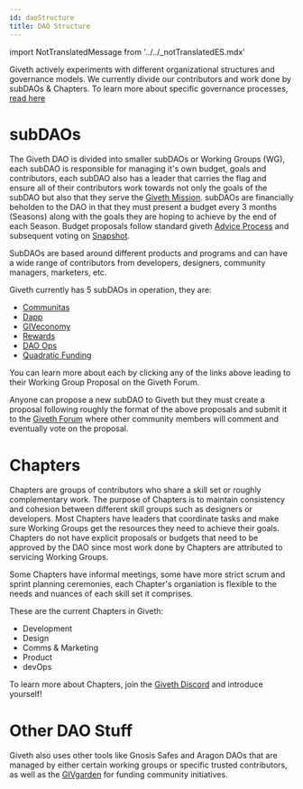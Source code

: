 ```yaml
---
id: daoStructure
title: DAO Structure
---
```

import NotTranslatedMessage from '../../_notTranslatedES.mdx'

<NotTranslatedMessage />

Giveth actively experiments with different organizational structures and governance models. We currently divide our contributors and work done by subDAOs & Chapters. To learn more about specific governance processes, [read here](./governanceProcess)

# subDAOs
The Giveth DAO is divided into smaller subDAOs or Working Groups (WG), each subDAO is responsible for managing it's own budget, goals and contributors, each subDAO also has a leader that carries the flag and ensure all of their contributors work towards not only the goals of the subDAO but also that they serve the [Giveth Mission](./whatisgiveth#our-mission). subDAOs are financially beholden to the DAO in that they must present a budget every 3 months (Seasons) along with the goals they are hoping to achieve by the end of each Season. Budget proposals follow standard giveth [Advice Process](./adviceProcess) and subsequent voting on [Snapshot](./governanceProcess#snapshot-voting).

SubDAOs are based around different products and programs and can have a wide range of contributors from developers, designers, community managers, marketers, etc. 

Giveth currently has 5 subDAOs in operation, they are:

- [Communitas](https://forum.giveth.io/t/communitas-working-group-proposal/1107)
- [Dapp](https://forum.giveth.io/t/dapp-working-group-proposal/1146)
- [GIVeconomy](https://forum.giveth.io/t/giveconomy-working-group-proposal/1121)
- [Rewards](https://forum.giveth.io/t/rewards-working-group-proposal/1116)
- [DAO Ops](https://forum.giveth.io/t/dao-ops-working-group-proposal/1115)
- [Quadratic Funding](https://forum.giveth.io/t/quadratic-funding-qf-working-group-proposal/1120)

You can learn more about each by clicking any of the links above leading to their Working Group Proposal on the Giveth Forum.

Anyone can propose a new subDAO to Giveth but they must create a proposal following roughly the format of the above proposals and submit it to the [Giveth Forum](https://forum.giveth.io/c/wgp/17) where other community members will comment and eventually vote on the proposal.

# Chapters

Chapters are groups of contributors who share a skill set or roughly complementary work. The purpose of Chapters is to maintain consistency and cohesion between different skill groups such as designers or developers. Most Chapters have leaders that coordinate tasks and make sure Working Groups get the resources they need to achieve their goals. Chapters do not have explicit proposals or budgets that need to be approved by the DAO since most work done by Chapters are attributed to servicing Working Groups. 

Some Chapters have informal meetings, some have more strict scrum and sprint planning ceremonies, each Chapter's organiation is flexible to the needs and nuances of each skill set it comprises. 

These are the current Chapters in Giveth:

- Development
- Design
- Comms & Marketing
- Product 
- devOps

To learn more about Chapters, join the [Giveth Discord](https://discord.giveth.io) and introduce yourself! 

# Other DAO Stuff

Giveth also uses other tools like Gnosis Safes and Aragon DAOs that are managed by either certain working groups or specific trusted contributors, as well as the [GIVgarden](../giveconomy/givgarden) for funding community initiatives.

